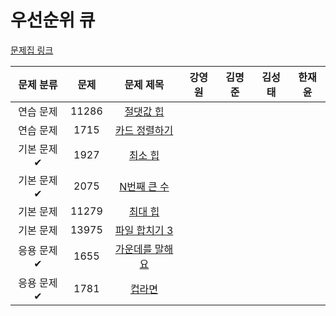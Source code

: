 # 우선순위 큐

[문제집 링크](https://www.acmicpc.net/workbook/view/9502)

| 문제 분류 | 문제 | 문제 제목 | 강영원 | 김명준 | 김성태 | 한재윤 |
| :-: | :-: | :-: | :-: | --- | --- | --- |
| 연습 문제 | 11286 | [절댓값 힙](https://www.acmicpc.net/problem/11286) |   |   |   |   |
| 연습 문제 | 1715 | [카드 정렬하기](https://www.acmicpc.net/problem/1715) |   |   |   |   |
| 기본 문제✔ | 1927 | [최소 힙](https://www.acmicpc.net/problem/1927) |   |   |   |   |
| 기본 문제✔ | 2075 | [N번째 큰 수](https://www.acmicpc.net/problem/2075) |   |   |   |   |
| 기본 문제 | 11279 | [최대 힙](https://www.acmicpc.net/problem/11279) |   |   |   |   |
| 기본 문제 | 13975 | [파일 합치기 3](https://www.acmicpc.net/problem/13975) |   |   |   |   |
| 응용 문제✔ | 1655 | [가운데를 말해요](https://www.acmicpc.net/problem/1655) |   |   |   |   |
| 응용 문제✔ | 1781 | [컵라면](https://www.acmicpc.net/problem/1781) |   |   |   |   |